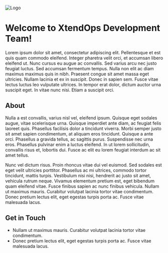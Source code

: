 ![Logo](https://i.imgur.com/yspRiI7.jpg)

# Welcome to XtendOps Development Team!

Lorem ipsum dolor sit amet, consectetur adipiscing elit. Pellentesque et est quis quam commodo eleifend. Integer pharetra velit orci, et accumsan libero eleifend ut. Nunc cursus eu augue ac convallis. Sed varius arcu nec justo feugiat luctus. Sed accumsan fermentum tempus. Nulla non elit ac diam maximus maximus quis in nibh. Praesent congue sit amet massa eget ultricies. Nullam lacinia et ex in suscipit. Donec in sapien sem. Fusce vitae lectus luctus leo vulputate ultrices. In tempor erat dolor, dictum auctor urna suscipit eget. In vitae nunc nisi. Etiam a suscipit orci.

## About

Nulla a est convallis, varius nisl vel, eleifend ipsum. Quisque eget sodales augue, vitae scelerisque urna. Quisque imperdiet ante diam, ac feugiat felis laoreet quis. Phasellus facilisis dolor a tincidunt viverra. Morbi semper justo sit amet sapien condimentum, at aliquam eros tincidunt. Quisque a ante orci. Phasellus a gravida tellus, ac sagittis purus. Suspendisse nec urna eros. Phasellus pulvinar enim a luctus eleifend. In ut lorem sollicitudin, convallis risus et, lobortis dui. Fusce ac elit eu lorem feugiat interdum ac sit amet tellus.

Nunc vel dictum risus. Proin rhoncus vitae dui vel euismod. Sed sodales est eget velit ultricies porttitor. Phasellus ac mi ultrices, commodo tortor tincidunt, mattis turpis. Vestibulum nisi nisi, hendrerit ac justo sit amet, vehicula rutrum neque. Vivamus elementum pretium est, eget bibendum quam eleifend vitae. Fusce finibus sapien ac nunc finibus vehicula. Nullam ut maximus mauris. Curabitur volutpat lacinia tortor vitae condimentum. Donec pretium lectus elit, eget egestas turpis porta ac. Fusce vitae malesuada lacus.

## Get in Touch

- Nullam ut maximus mauris. Curabitur volutpat lacinia tortor vitae condimentum.
- Donec pretium lectus elit, eget egestas turpis porta ac. Fusce vitae malesuada lacus.
